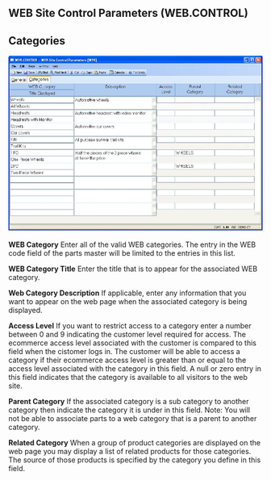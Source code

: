 ##  WEB Site Control Parameters (WEB.CONTROL)

<PageHeader />

##  Categories

![](./WEB-CONTROL-2.jpg)

**WEB Category** Enter all of the valid WEB categories. The entry in the WEB
code field of the parts master will be limited to the entries in this list.  
  
**WEB Category Title** Enter the title that is to appear for the associated
WEB category.  
  
**Web Category Description** If applicable, enter any information that you
want to appear on the web page when the associated category is being
displayed.  
  
**Access Level** If you want to restrict access to a category enter a number
between 0 and 9 indicating the customer level required for access. The
ecommerce access level associated with the customer is compared to this field
when the cistomer logs in. The customer will be able to access a category if
their ecommerce access level is greater than or equal to the access level
associated with the category in this field. A null or zero entry in this field
indicates that the category is available to all visitors to the web site.  
  
**Parent Category** If the associated category is a sub category to another
category then indicate the category it is under in this field. Note: You will
not be able to associate parts to a web category that is a parent to another
category.  
  
**Related Category** When a group of product categories are displayed on the
web page you may display a list of related products for those categories. The
source of those products is specified by the category you define in this
field.  
  
  
<badge text= "Version 8.10.57" vertical="middle" />

<PageFooter />